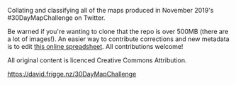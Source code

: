 Collating and classifying all of the maps produced in November 2019's #30DayMapChallenge on Twitter.

Be warned if you're wanting to clone that the repo is over 500MB (there are a lot of images!).
An easier way to contribute corrections and new metadata is to edit
[this online spreadsheet](https://docs.google.com/spreadsheets/d/1nGdgC39S_WT3jHJRZXyZOQb3AYbvDFYwUu90rZCsB4g/edit?usp=sharing).
All contributions welcome!

All original content is licenced Creative Commons Attribution.

https://david.frigge.nz/30DayMapChallenge
